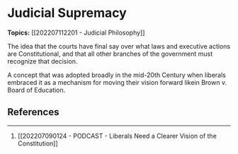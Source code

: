 # Judicial Supremacy
**Topics:** [[202207112201 - Judicial Philosophy]]


The idea that the courts have final say over what laws and executive actions are Constitutional, and that all other branches of the government must recognize that decision.

A concept that was adopted broadly in the mid-20th Century when liberals embraced it as a mechanism for moving their vision forward likein Brown v. Board of Education.

## References
---
1. [[202207090124 - PODCAST - Liberals Need a Clearer Vision of the Constitution]]